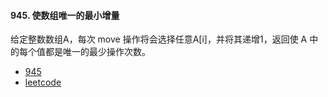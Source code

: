 #### 945. 使数组唯一的最小增量

给定整数数组A，每次 move 操作将会选择任意A[i]，并将其递增1，返回使 A 中的每个值都是唯一的最少操作次数。
* [945](./leetcode/Question_945.java)
* [leetcode](https://leetcode-cn.com/problems/minimum-increment-to-make-array-unique)

